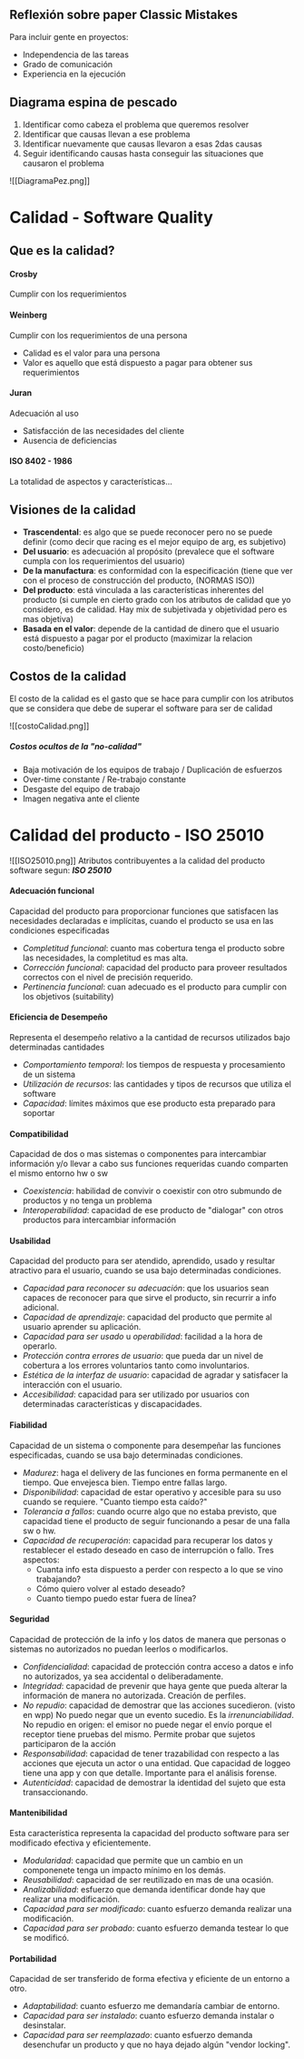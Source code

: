 ## Reflexión sobre paper Classic Mistakes

Para incluir gente en proyectos:
- Independencia de las tareas
- Grado de comunicación
- Experiencia en la ejecución

## Diagrama espina de pescado

1) Identificar como cabeza el problema que queremos resolver
2) Identificar que causas llevan a ese problema
3) Identificar nuevamente que causas llevaron a esas 2das causas
4) Seguir identificando causas hasta conseguir las situaciones que causaron el problema

![[DiagramaPez.png]]

# Calidad - Software Quality
## Que es la calidad?
#### Crosby
Cumplir con los requerimientos
#### Weinberg
Cumplir con los requerimientos de una persona
- Calidad es el valor para una persona
- Valor es aquello que está dispuesto a pagar para obtener sus requerimientos
#### Juran
Adecuación al uso
- Satisfacción de las necesidades del cliente
- Ausencia de deficiencias
#### ISO 8402 - 1986
La totalidad de aspectos y características...

## Visiones de la calidad
- **Trascendental**: es algo que se puede reconocer pero no se puede definir (como decir que racing es el mejor equipo de arg, es subjetivo)
- **Del usuario**: es adecuación al propósito (prevalece que el software cumpla con los requerimientos del usuario)
- **De la manufactura**: es conformidad con la especificación (tiene que ver con el proceso de construcción del producto, (NORMAS ISO))
- **Del producto**: está vinculada a las características inherentes del producto (si cumple en cierto grado con los atributos de calidad que yo considero, es de calidad. Hay mix de subjetivada y objetividad pero es mas objetiva)
- **Basada en el valor**: depende de la cantidad de dinero que el usuario está dispuesto a pagar por el producto (maximizar la relacion costo/beneficio)

## Costos de la calidad
El costo de la calidad es el gasto que se hace para cumplir con los atributos que se considera que debe de superar el software para ser de calidad

![[costoCalidad.png]]

##### Costos ocultos de la "no-calidad"
- Baja motivación de los equipos de trabajo / Duplicación de esfuerzos
- Over-time constante / Re-trabajo constante
- Desgaste del equipo de trabajo
- Imagen negativa ante el cliente 

# Calidad del producto - ISO 25010

![[ISO25010.png]]
Atributos contribuyentes a la calidad del producto software segun: ***ISO 25010***

#### Adecuación funcional
Capacidad del producto para proporcionar funciones que satisfacen las necesidades declaradas e implícitas, cuando el producto se usa en las condiciones especificadas

- *Completitud funcional*: cuanto mas cobertura tenga el producto sobre las necesidades, la completitud es mas alta.
- *Corrección funcional*: capacidad del producto para proveer resultados correctos con el nivel de precisión requerido.
- *Pertinencia funcional*: cuan adecuado es el producto para cumplir con los objetivos (suitability)

#### Eficiencia de Desempeño
Representa el desempeño relativo a la cantidad de recursos utilizados bajo determinadas cantidades

- *Comportamiento temporal*: los tiempos de respuesta y procesamiento de un sistema
- *Utilización de recursos*: las cantidades y tipos de recursos que utiliza el software
- *Capacidad*: límites máximos que ese producto esta preparado para soportar

#### Compatibilidad
Capacidad de dos o mas sistemas o componentes para intercambiar información y/o llevar a cabo sus funciones requeridas cuando comparten el mismo entorno hw o sw

- *Coexistencia*: habilidad de convivir o coexistir con otro submundo de productos y no tenga un problema
- *Interoperabilidad*: capacidad de ese producto de "dialogar" con otros productos para intercambiar información

#### Usabilidad
Capacidad del producto para ser atendido, aprendido, usado y resultar atractivo para el usuario, cuando se usa bajo determinadas condiciones.

- *Capacidad para reconocer su adecuación*: que los usuarios sean capaces de reconocer para que sirve el producto, sin recurrir a info adicional.
- *Capacidad de aprendizaje*: capacidad del producto que permite al usuario aprender su aplicación.
- *Capacidad para ser usado* u *operabilidad*: facilidad a la hora de operarlo.
- *Protección contra errores de usuario*: que pueda dar un nivel de cobertura a los errores voluntarios tanto como involuntarios.
- *Estética de la interfaz de usuario*: capacidad de agradar y satisfacer la interacción con el usuario. 
- *Accesibilidad*: capacidad para ser utilizado por usuarios con determinadas características y discapacidades.

#### Fiabilidad
Capacidad de un sistema o componente para desempeñar las funciones especificadas, cuando se usa bajo determinadas condiciones.

- *Madurez*: haga el delivery de las funciones en forma permanente en el tiempo. Que envejesca bien. Tiempo entre fallas largo.
- *Disponibilidad*: capacidad de estar operativo y accesible para su uso cuando se requiere. "Cuanto tiempo esta caído?"
- *Tolerancia a fallos*: cuando ocurre algo que no estaba previsto, que capacidad tiene el producto de seguir funcionando a pesar de una falla sw o hw.
- *Capacidad de recuperación*: capacidad para recuperar los datos y restablecer el estado deseado en caso de interrupción o fallo. Tres aspectos:
	- Cuanta info esta dispuesto a perder con respecto a lo que se vino trabajando?
	- Cómo quiero volver al estado deseado?
	- Cuanto tiempo puedo estar fuera de línea?

#### Seguridad
Capacidad de protección de la info y los datos de manera que personas o sistemas no autorizados no puedan leerlos o modificarlos.

- *Confidencialidad*: capacidad de protección contra acceso a datos e info no autorizados, ya sea accidental o deliberadamente.
- *Integridad*:  capacidad de prevenir que haya gente que pueda alterar la información de manera no autorizada. Creación de perfiles.
- *No repudio*: capacidad de demostrar que las acciones sucedieron. (visto en wpp) No puedo negar que un evento sucedio. Es la *irrenunciabilidad*. No repudio en origen: el emisor no puede negar el envío porque el receptor tiene pruebas del mismo. Permite probar que sujetos participaron de la acción
- *Responsabilidad*: capacidad de tener trazabilidad con respecto a las acciones que ejecuta un actor o una entidad. Que capacidad de loggeo tiene una app y con que detalle. Importante para el análisis forense.
- *Autenticidad*: capacidad de demostrar la identidad del sujeto que esta transaccionando.

#### Mantenibilidad
Esta característica representa la capacidad del producto software para ser modificado efectiva y eficientemente.

- *Modularidad*: capacidad que permite que un cambio en un componenete tenga un impacto mínimo en los demás.
- *Reusabilidad*: capacidad de ser reutilizado en mas de una ocasión.
- *Analizabilidad*: esfuerzo que demanda identificar donde hay que realizar una modificación.
- *Capacidad para ser modificado*: cuanto esfuerzo demanda realizar una modificación.
- *Capacidad para ser probado*: cuanto esfuerzo demanda testear lo que se modificó.

#### Portabilidad
Capacidad de ser transferido de forma efectiva y eficiente de un entorno a otro.

- *Adaptabilidad*: cuanto esfuerzo me demandaría cambiar de entorno.
- *Capacidad para ser instalado*: cuanto esfuerzo demanda instalar o desinstalar.
- *Capacidad para ser reemplazado*: cuanto esfuerzo demanda desenchufar un producto y que no haya dejado algún "vendor locking".